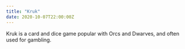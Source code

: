 ```yaml
---
title: "Kruk"
date: 2020-10-07T22:00:00Z
---
```


Kruk is a card and dice game popular with Orcs and Dwarves, and often used for gambling.<!--more-->
